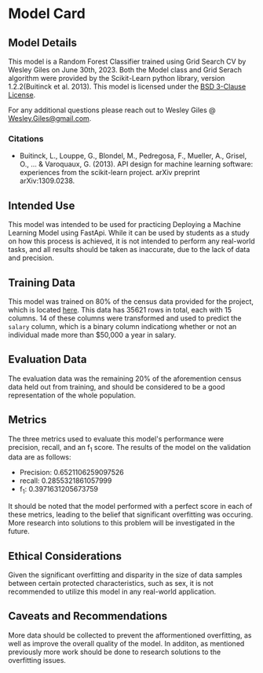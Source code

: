 # Model Card

## Model Details
This model is a Random Forest Classifier trained using Grid Search CV by Wesley Giles on June 30th, 2023. Both the Model class and Grid Serach algorithm were provided by the Scikit-Learn python library, version 1.2.2(Buitinck et al. 2013). This model is licensed under the [BSD 3-Clause License](https://opensource.org/license/bsd-3-clause/).

For any additional questions please reach out to Wesley Giles @ [Wesley.Giles@gmail.com](mailto:wesley.giles@gmail.com).

### Citations
- Buitinck, L., Louppe, G., Blondel, M., Pedregosa, F., Mueller, A., Grisel, O., ... & Varoquaux, G. (2013). API design for machine learning software: experiences from the scikit-learn project. arXiv preprint arXiv:1309.0238.

## Intended Use
This model was intended to be used for practicing Deploying a Machine Learning Model using FastApi. While it can be used by students as a study on how this process is achieved, it is not intended to perform any real-world tasks, and all results should be taken as inaccurate, due to the lack of data and precision.

## Training Data
This model was trained on 80% of the census data provided for the project, which is located [here](https://github.com/udacity/nd0821-c3-starter-code/blob/master/starter/data/census.csv). This data has 35621 rows in total, each with 15 columns. 14 of these columns were transformed and used to predict the `salary` column, which is a binary column indicationg whether or not an individual made more than $50,000 a year in salary.

## Evaluation Data
The evaluation data was the remaining 20% of the aforemention census data held out from training, and should be considered to be a good representation of the whole population.

## Metrics
The three metrics used to evaluate this model's performance were precision, recall, and an f<sub>1</sub> score. The results of the model on the validation data are as follows:

- Precision: 0.6521106259097526
- recall: 0.2855321861057999
- f<sub>1</sub>: 0.3971631205673759

It should be noted that the model performed with a perfect score in each of these metrics, leading to the belief that significant overfitting was occuring. More research into solutions to this problem will be investigated in the future.

## Ethical Considerations
Given the significant overfitting and disparity in the size of data samples between certain protected characteristics, such as sex, it is not recommended to utilize this model in any real-world application.

## Caveats and Recommendations
More data should be collected to prevent the afformentioned overfitting, as well as improve the overall quality of the model. In additon, as mentioned previously more work should be done to research solutions to the overfitting issues.
